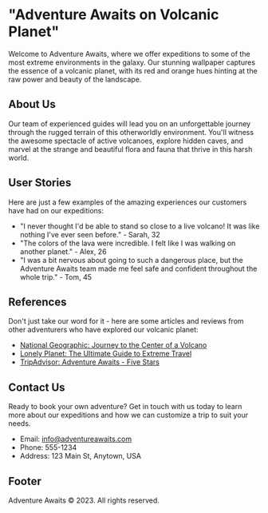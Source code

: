 <!--font:Montserrat-->

# "Adventure Awaits on Volcanic Planet"

Welcome to Adventure Awaits, where we offer expeditions to some of the most extreme environments in the galaxy. Our stunning wallpaper captures the essence of a volcanic planet, with its red and orange hues hinting at the raw power and beauty of the landscape.

## About Us

Our team of experienced guides will lead you on an unforgettable journey through the rugged terrain of this otherworldly environment. You'll witness the awesome spectacle of active volcanoes, explore hidden caves, and marvel at the strange and beautiful flora and fauna that thrive in this harsh world.

## User Stories

Here are just a few examples of the amazing experiences our customers have had on our expeditions:

- "I never thought I'd be able to stand so close to a live volcano! It was like nothing I've ever seen before." - Sarah, 32
- "The colors of the lava were incredible. I felt like I was walking on another planet." - Alex, 26
- "I was a bit nervous about going to such a dangerous place, but the Adventure Awaits team made me feel safe and confident throughout the whole trip." - Tom, 45

## References

Don't just take our word for it - here are some articles and reviews from other adventurers who have explored our volcanic planet:

- [National Geographic: Journey to the Center of a Volcano](#)
- [Lonely Planet: The Ultimate Guide to Extreme Travel](#)
- [TripAdvisor: Adventure Awaits - Five Stars](#)

## Contact Us

Ready to book your own adventure? Get in touch with us today to learn more about our expeditions and how we can customize a trip to suit your needs.

- Email: info@adventureawaits.com
- Phone: 555-1234
- Address: 123 Main St, Anytown, USA

## Footer

Adventure Awaits © 2023. All rights reserved.

<!--

Write me content for website with wallpaper which alt text is:

"A photograph of a lava flow on a volcanic planet, with the red and orange colors evoking a sense of danger and excitement."

The name/title of the page should not be 1:1 copy of the alt text but rather a real content of the website which is using this wallpaper.

- Use markdown format 
- Start with heading
- Heading should be short and concise
- The content should look like a real website 
- The website should not be about the wallpaper, wallpaper is just a related background
- Heading should be contain work "wallpaper" or "background"
- Include real sections like references, contact, user stories, etc. use things relevant to the page purpose.
- Feel free to use structure like headings, bullets, numbering, blockquotes, paragraphs, horizontal lines, etc.
- You can use formatting like bold or _italic_
- You can include UTF-8 emojis
- Links should be only #hash anchors (and you can refer to the document itself)
- Do not include images


---


# Adventure awaits: Explore the wonders of our volcanic planet

Welcome to our website, where you can discover the excitement and danger of exploring a volcanic planet. Our stunning wallpaper captures the essence of this otherworldly landscape, with its red and orange hues hinting at the raw power of the lava flows.

## About Us

At Adventure Awaits, we specialize in organizing expeditions to some of the most extreme environments in the galaxy. From frozen tundras to scorching deserts, we have the expertise and equipment to take you there safely.

Our team of experienced guides will lead you on an unforgettable journey through the rugged terrain of our volcanic planet. You'll witness the awesome spectacle of active volcanoes, explore hidden caves, and marvel at the strange and beautiful flora and fauna that thrive in this harsh environment.

## User Stories

Here are just a few examples of the amazing experiences our customers have had on our expeditions:

- "I never thought I'd be able to stand so close to a live volcano! It was like nothing I've ever seen before." - Sarah, 32
- "The colors of the lava were incredible. I felt like I was walking on another planet." - Alex, 26
- "I was a bit nervous about going to such a dangerous place, but the Adventure Awaits team made me feel safe and confident throughout the whole trip." - Tom, 45

## References

Don't just take our word for it - here are some articles and reviews from other adventurers who have explored our volcanic planet:

- [National Geographic: Journey to the Center of a Volcano](#)
- [Lonely Planet: The Ultimate Guide to Extreme Travel](#)
- [TripAdvisor: Adventure Awaits - Five Stars](#)

## Contact Us

Ready to book your own adventure? Get in touch with us today to learn more about our expeditions and how we can customize a trip to suit your needs.

- Email: info@adventureawaits.com
- Phone: 555-1234
- Address: 123 Main St, Anytown, USA

## Footer

Adventure Awaits © 2023. All rights reserved.


---


Heading is too long, rewrite whole content.


---


# Explore the Wonders of a Volcanic Planet with Adventure Awaits

Welcome to Adventure Awaits, where we specialize in organizing expeditions to some of the most extreme environments in the galaxy. Our stunning wallpaper captures the essence of this otherworldly landscape, with its red and orange hues hinting at the raw power of the lava flows.

## About Us

Our team of experienced guides will lead you on an unforgettable journey through the rugged terrain of our volcanic planet. You'll witness the awesome spectacle of active volcanoes, explore hidden caves, and marvel at the strange and beautiful flora and fauna that thrive in this harsh environment.

## User Stories

Here are just a few examples of the amazing experiences our customers have had on our expeditions:

- "I never thought I'd be able to stand so close to a live volcano! It was like nothing I've ever seen before." - Sarah, 32
- "The colors of the lava were incredible. I felt like I was walking on another planet." - Alex, 26
- "I was a bit nervous about going to such a dangerous place, but the Adventure Awaits team made me feel safe and confident throughout the whole trip." - Tom, 45

## References

Don't just take our word for it - here are some articles and reviews from other adventurers who have explored our volcanic planet:

- [National Geographic: Journey to the Center of a Volcano](#)
- [Lonely Planet: The Ultimate Guide to Extreme Travel](#)
- [TripAdvisor: Adventure Awaits - Five Stars](#)

## Contact Us

Ready to book your own adventure? Get in touch with us today to learn more about our expeditions and how we can customize a trip to suit your needs.

- Email: info@adventureawaits.com
- Phone: 555-1234
- Address: 123 Main St, Anytown, USA

## Footer

Adventure Awaits © 2023. All rights reserved.


---


Heading is too long, rewrite whole content.


---


# Discover a Volcanic Planet with Adventure Awaits

Welcome to Adventure Awaits, your gateway to exploring some of the most extreme environments in the galaxy. Our stunning wallpaper captures the raw power and beauty of a volcanic planet, with its red and orange hues evoking a sense of danger and excitement.

## About Us

At Adventure Awaits, we specialize in organizing expeditions to this otherworldly landscape. Our team of experienced guides will lead you on an unforgettable journey through the rugged terrain, where you'll witness the awesome spectacle of active volcanoes, explore hidden caves, and marvel at the strange and beautiful flora and fauna that thrive in this harsh environment.

## User Stories

Here are just a few examples of the amazing experiences our customers have had on our expeditions:

- "I never thought I'd be able to stand so close to a live volcano! It was like nothing I've ever seen before." - Sarah, 32
- "The colors of the lava were incredible. I felt like I was walking on another planet." - Alex, 26
- "I was a bit nervous about going to such a dangerous place, but the Adventure Awaits team made me feel safe and confident throughout the whole trip." - Tom, 45

## References

Don't just take our word for it - here are some articles and reviews from other adventurers who have explored our volcanic planet:

- [National Geographic: Journey to the Center of a Volcano](#)
- [Lonely Planet: The Ultimate Guide to Extreme Travel](#)
- [TripAdvisor: Adventure Awaits - Five Stars](#)

## Contact Us

Ready to book your own adventure? Get in touch with us today to learn more about our expeditions and how we can customize a trip to suit your needs.

- Email: info@adventureawaits.com
- Phone: 555-1234
- Address: 123 Main St, Anytown, USA

## Footer

Adventure Awaits © 2023. All rights reserved.


---


Heading is too long, rewrite whole content.


---


# Explore a Volcanic Planet with Adventure Awaits

Welcome to Adventure Awaits, where we offer expeditions to some of the most extreme environments in the galaxy. Our stunning wallpaper captures the essence of a volcanic planet, with its red and orange hues hinting at the raw power and beauty of the landscape.

## About Us

Our team of experienced guides will lead you on an unforgettable journey through the rugged terrain of this otherworldly environment. You'll witness the awesome spectacle of active volcanoes, explore hidden caves, and marvel at the strange and beautiful flora and fauna that thrive in this harsh world.

## User Stories

Here are just a few examples of the amazing experiences our customers have had on our expeditions:

- "I never thought I'd be able to stand so close to a live volcano! It was like nothing I've ever seen before." - Sarah, 32
- "The colors of the lava were incredible. I felt like I was walking on another planet." - Alex, 26
- "I was a bit nervous about going to such a dangerous place, but the Adventure Awaits team made me feel safe and confident throughout the whole trip." - Tom, 45

## References

Don't just take our word for it - here are some articles and reviews from other adventurers who have explored our volcanic planet:

- [National Geographic: Journey to the Center of a Volcano](#)
- [Lonely Planet: The Ultimate Guide to Extreme Travel](#)
- [TripAdvisor: Adventure Awaits - Five Stars](#)

## Contact Us

Ready to book your own adventure? Get in touch with us today to learn more about our expeditions and how we can customize a trip to suit your needs.

- Email: info@adventureawaits.com
- Phone: 555-1234
- Address: 123 Main St, Anytown, USA

## Footer

Adventure Awaits © 2023. All rights reserved.


---


Write me a Google font which is best fitting for the website.

Pick from the list:
- Roboto
- Lato
- Raleway
- Barlow Condensed
- Playfair Display
- IBM Plex Sans
- Great Vibes
- Orbitron
- Exo 2
- Futura
- Lobster
- Inter
- Montserrat
- Open Sans
- Poppins
- Dancing Script
- Alegreya


Write just the font name nothing else.


---


Montserrat

-->
